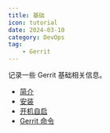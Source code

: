 ```yaml
---
title: 基础
icon: tutorial
date: 2024-03-10
category: DevOps
tag:
    - Gerrit
---
```


记录一些 Gerrit 基础相关信息。

<!-- more -->

- [简介](./introduction.md)
- [安装](./install.md)
- [开机自启](./self_start.md)
- [Gerrit 命令](./command.md)
